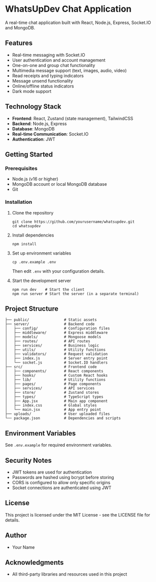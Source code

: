 # WhatsUpDev Chat Application

A real-time chat application built with React, Node.js, Express, Socket.IO and MongoDB.

## Features

- Real-time messaging with Socket.IO
- User authentication and account management
- One-on-one and group chat functionality
- Multimedia message support (text, images, audio, video)
- Read receipts and typing indicators
- Message unsend functionality
- Online/offline status indicators
- Dark mode support

## Technology Stack

- **Frontend**: React, Zustand (state management), TailwindCSS
- **Backend**: Node.js, Express
- **Database**: MongoDB
- **Real-time Communication**: Socket.IO
- **Authentication**: JWT

## Getting Started

### Prerequisites

- Node.js (v16 or higher)
- MongoDB account or local MongoDB database
- Git

### Installation

1. Clone the repository
   ```
   git clone https://github.com/yourusername/whatsupdev.git
   cd whatsupdev
   ```

2. Install dependencies
   ```
   npm install
   ```

3. Set up environment variables
   ```
   cp .env.example .env
   ```
   Then edit `.env` with your configuration details.

4. Start the development server
   ```
   npm run dev    # Start the client
   npm run server # Start the server (in a separate terminal)
   ```

## Project Structure

```
├── public/                # Static assets
├── server/                # Backend code
│   ├── config/            # Configuration files
│   ├── middleware/        # Express middleware
│   ├── models/            # Mongoose models
│   ├── routes/            # API routes
│   ├── services/          # Business logic
│   ├── utils/             # Utility functions
│   ├── validators/        # Request validation
│   ├── index.js           # Server entry point
│   └── socket.js          # Socket.IO handlers
├── src/                   # Frontend code
│   ├── components/        # React components
│   ├── hooks/             # Custom React hooks
│   ├── lib/               # Utility functions
│   ├── pages/             # Page components
│   ├── services/          # API services
│   ├── store/             # Zustand stores
│   ├── types/             # TypeScript types
│   ├── App.jsx            # Main app component
│   ├── index.css          # Global styles
│   └── main.jsx           # App entry point
├── uploads/               # User uploaded files
└── package.json           # Dependencies and scripts
```

## Environment Variables

See `.env.example` for required environment variables.

## Security Notes

- JWT tokens are used for authentication
- Passwords are hashed using bcrypt before storing
- CORS is configured to allow only specific origins
- Socket connections are authenticated using JWT

## License

This project is licensed under the MIT License - see the LICENSE file for details.

## Author

- Your Name

## Acknowledgments

- All third-party libraries and resources used in this project 